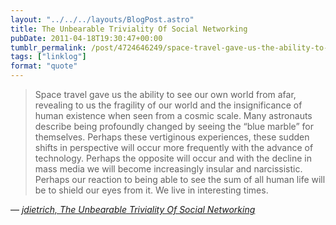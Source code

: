 ```yaml
---
layout: "../../../layouts/BlogPost.astro"
title: The Unbearable Triviality Of Social Networking
pubDate: 2011-04-18T19:30:47+00:00
tumblr_permalink: /post/4724646249/space-travel-gave-us-the-ability-to-see-our-own
tags: ["linklog"]
format: "quote"
---
```


> Space travel gave us the ability to see our own world from afar, revealing to us the fragility of our world and the insignificance of human existence when seen from a cosmic scale. Many astronauts describe being profoundly changed by seeing the &ldquo;blue marble&rdquo; for themselves. Perhaps these vertiginous experiences, these sudden shifts in perspective will occur more frequently with the advance of technology. Perhaps the opposite will occur and with the decline in mass media we will become increasingly insular and narcissistic. Perhaps our reaction to being able to see the sum of all human life will be to shield our eyes from it. We live in interesting times.

— <cite>[jdietrich, _The Unbearable Triviality Of Social Networking_](https://news.ycombinator.com/item?id=2459366)</cite>
